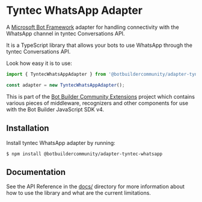 # Tyntec WhatsApp Adapter

A [Microsoft Bot Framework](https://www.botframework.com/) adapter for handling
connectivity with the WhatsApp channel in tyntec Conversations API.

It is a TypeScript library that allows your bots to use WhatsApp through the
tyntec Conversations API.

Look how easy it is to use:

```typescript
import { TyntecWhatsAppAdapter } from '@botbuildercommunity/adapter-tyntec-whatsapp';

const adapter = new TyntecWhatsAppAdapter();
```

This is part of the [Bot Builder Community Extensions](https://github.com/BotBuilderCommunity/botbuilder-community-js)
project which contains various pieces of middleware, recognizers and other
components for use with the Bot Builder JavaScript SDK v4.


## Installation

Install tyntec WhatsApp adapter by running:

```shell
$ npm install @botbuildercommunity/adapter-tyntec-whatsapp
```


## Documentation

See the API Reference in the [docs/](./docs) directory for more information
about how to use the library and what are the current limitations.
